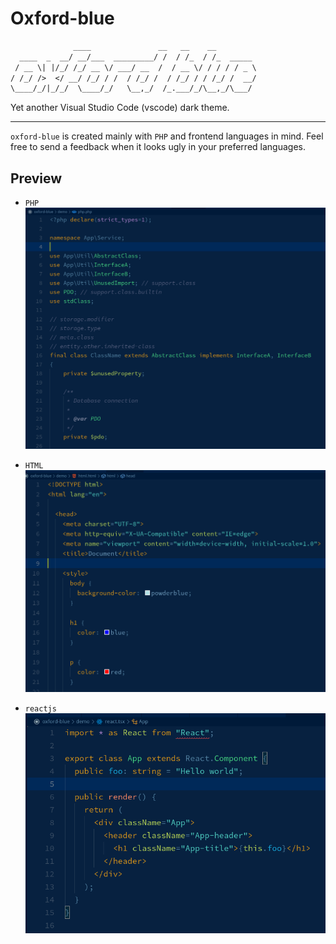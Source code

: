 # Oxford-blue
```txt
              ____               __   __    __
  ____  _  __/ __/___  _________/ /  / /_  / /_  _____
 / __ \| |/_/ /_/ __ \/ ___/ __  /  / __ \/ / / / / _ \
/ /_/ />  </ __/ /_/ / /  / /_/ /  / /_/ / / /_/ /  __/
\____/_/|_/_/  \____/_/   \__,_/  /_.___/_/\__,_/\___/
```


Yet another Visual Studio Code (vscode) dark theme.

---

`oxford-blue` is created mainly with `PHP` and frontend languages in mind.
Feel free to send a feedback when it looks ugly in your preferred languages.

## Preview

- `PHP`
![PHP](preview/php.png)

- `HTML`
![PHP](preview/html.png)

- `reactjs`
![PHP](preview/reactjs.png)
